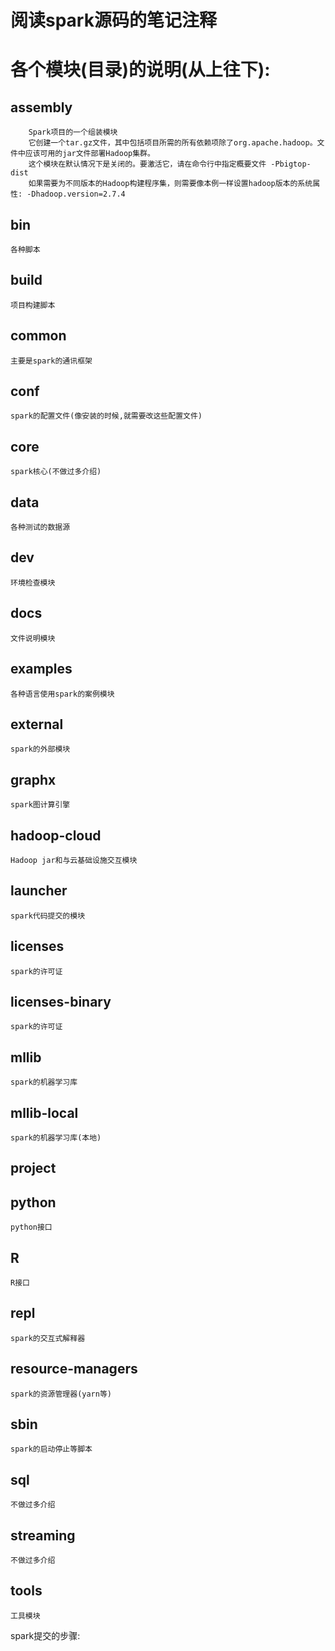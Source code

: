 # 阅读spark源码的笔记注释

# 各个模块(目录)的说明(从上往下):
## assembly
        Spark项目的一个组装模块
        它创建一个tar.gz文件，其中包括项目所需的所有依赖项除了org.apache.hadoop。文件中应该可用的jar文件部署Hadoop集群。
        这个模块在默认情况下是关闭的。要激活它，请在命令行中指定概要文件 -Pbigtop-dist
        如果需要为不同版本的Hadoop构建程序集，则需要像本例一样设置hadoop版本的系统属性: -Dhadoop.version=2.7.4
## bin
    各种脚本
## build
    项目构建脚本
## common
    主要是spark的通讯框架
## conf
    spark的配置文件(像安装的时候,就需要改这些配置文件)
## core
    spark核心(不做过多介绍)
## data
    各种测试的数据源
## dev
    环境检查模块
## docs
    文件说明模块
## examples
    各种语言使用spark的案例模块
## external
    spark的外部模块
## graphx
    spark图计算引擎
## hadoop-cloud
    Hadoop jar和与云基础设施交互模块
## launcher
    spark代码提交的模块 
## licenses
    spark的许可证
## licenses-binary
    spark的许可证
## mllib
    spark的机器学习库
## mllib-local
    spark的机器学习库(本地)
## project
    
## python
    python接口
## R
    R接口
## repl
    spark的交互式解释器
## resource-managers
    spark的资源管理器(yarn等)
## sbin
    spark的启动停止等脚本
## sql
    不做过多介绍
## streaming
    不做过多介绍
## tools
    工具模块




spark提交的步骤:
    